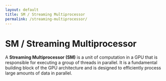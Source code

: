 ```yaml
---
layout: default
title: SM / Streaming Multiprocessor
permalink: /streaming-multiprocessor/
---
```


# SM / Streaming Multiprocessor

A **Streaming Multiprocessor (SM)** is a unit of computation in a GPU that is responsible for executing a group of threads in parallel. It is a fundamental building block of the GPU architecture and is designed to efficiently process large amounts of data in parallel.